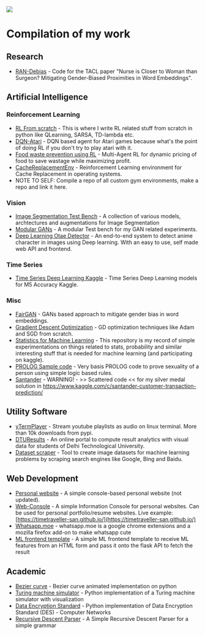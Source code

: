 ![](https://i.imgur.com/aFhIVnB.jpg)


# Compilation of my work

## Research
- [RAN-Debias](https://github.com/TimeTraveller-San/RAN-Debias) - Code for the TACL paper "Nurse is Closer to Woman than Surgeon? Mitigating Gender-Biased Proximities in Word Embeddings".


## Artificial Intelligence
### Reinforcement Learning
- [RL From scratch](https://github.com/TimeTraveller-San/RL_from_scratch) - This is where I write RL related stuff from scratch in python like QLearning, SARSA, TD-lambda etc.
- [DQN-Atari](https://github.com/TimeTraveller-San/DQN-Atari) - DQN based agent for Atari games because what's the point of doing RL if you don't try to play atari with it.
- [Food waste prevention using RL](https://github.com/TimeTraveller-San/FoodWastePrevention-RL) - Multi-Agent RL for dynamic pricing of food to save wastage while maximizing profit.
- [CacheReplacementEnv](https://github.com/TimeTraveller-San/CacheReplacementEnv) - Reinforcement Learning environment for Cache Replacement in operating systems.
- NOTE TO SELF: Compile a repo of all custom gym environments, make a repo and link it here.

### Vision
- [Image Segmentation Test Bench](https://github.com/TimeTraveller-San/Image_Segmentation) - A collection of various models, archtectures and augmentations for Image Segmentation
- [Modular GANs](https://github.com/TimeTraveller-San/Modular-GANs) - A modular Test bench for my GAN related experiments. 
- [Deep Learning Otae Detector](https://github.com/TimeTraveller-San/deep_learning_otae_detector) - An end-to-end system to detect anime character in images using Deep learning. With an easy to use, self made web API and frontend.

### Time Series
- [Time Series Deep Learning Kaggle](https://github.com/TimeTraveller-San/Time-Series-Deep-Learning-Kaggle) - Time Series Deep Learning models for M5 Accuracy Kaggle. 

### Misc
- [FairGAN](https://github.com/TimeTraveller-San/FairGAN) - GANs based approach to mitigate gender bias in word embeddings.
- [Gradient Descent Optimization](https://github.com/TimeTraveller-San/GradientDescent_Optimization) - GD optimization techniques like Adam and SGD from scratch.
- [Statistics for Machine Learning](https://github.com/TimeTraveller-San/stats-for-ml) - This repository is my record of simple experimentations on things related to stats, probability and similar interesting stuff that is needed for machine learning (and participating on kaggle).
- [PROLOG Sample code](https://github.com/TimeTraveller-San/IAmNotGay) - Very basis PROLOG code to prove sexuality of a person using simple logic based rules.
- [Santander](https://github.com/TimeTraveller-San/Santander) - WARNING! - >> Scattered code << for my silver medal solution in  https://www.kaggle.com/c/santander-customer-transaction-prediction/

## Utility Software
- [yTermPlayer](https://github.com/TimeTraveller-San/yTermPlayer) - Stream youtube playlists as audio on linux terminal. More than 10k downloads from pypi.
- [DTUResults](https://dturesult.com/) - An online portal to compute result analytics with visual data for students of Delhi Technological University.
- [Dataset scraper](https://github.com/TimeTraveller-San/DatasetScraper) - Tool to create image datasets for machine learning problems by scraping search engines like Google, Bing and Baidu. 

## Web Development
- [Personal website](https://github.com/TimeTraveller-San/Web-Console) - A simple console-based personal website (not updated).
- [Web-Console](https://github.com/TimeTraveller-San/Web-Console) - A simple Information Console for personal websites. Can be used for personal portfolio/resume websites. Live example: [https://timetraveller-san.github.io/](https://timetraveller-san.github.io/)
- [Whatsapp.moe](https://github.com/TimeTraveller-San/whatsapp.moe) - whatsapp.moe is a google chrome extensions and a mozilla firefox add-on to make whatsapp cute
- [ML frontend template](https://github.com/TimeTraveller-San/ML-frontend-template) - A simple ML frontend template to receive ML features from an HTML form and pass it onto the flask API to fetch the result

## Academic
- [Bezier curve](https://github.com/TimeTraveller-San/bezier-curve) - Bezier curve animated implementation on python
- [Turing machine simulator](https://github.com/TimeTraveller-San/Turing-machine-simulator) - Python implementation of a Turing machine simulator with visualization
- [Data Encryption Standard](https://github.com/TimeTraveller-San/Data-Encryption-Standard) - Python implementation of Data Encryption Standard (DES) - Computer Networks
- [Recursive Descent Parser](https://github.com/TimeTraveller-San/Recursive-Descent-Parser) - A Simple Recursive Descent Parser for a simple grammar
